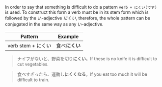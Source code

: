 In order to say that something is difficult to do a pattern `verb + にくい(です)` is used. To construct this form a verb must be in its stem form which is followed by the い-adjective *にくい*, therefore, the whole pattern can be conjugated in the same way as any い-adjective.

|Pattern|Example|
|-|-|
|verb stem + にくい|食べ**にくい**|

>ナイフがないと、野菜を切り**にくい**。If these is no knife it is difficult to cut vegetables.

>食べすぎったら、運動し**にくくなる**。If you eat too much it will be difficult to train.